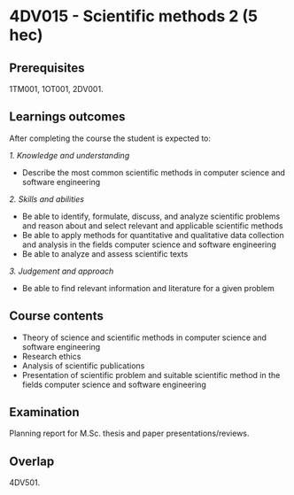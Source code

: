 # 4DV015 - Scientific methods 2 (5 hec)

## Prerequisites

1TM001, 1OT001, 2DV001.

## Learnings outcomes

After completing the course the student is expected to:

*1. Knowledge and understanding*

- Describe the most common scientific methods in computer science and software engineering

*2.	Skills and abilities*

- Be able to identify, formulate, discuss, and analyze scientific problems and reason about and select relevant and applicable scientific methods
- Be able to apply methods for quantitative and qualitative data collection and analysis in the fields computer science and software engineering
- Be able to analyze and assess scientific texts

*3.	Judgement and approach*

- Be able to find relevant information and literature for a given problem

## Course contents

- Theory of science and scientific methods in computer science and software engineering
- Research ethics
- Analysis of scientific publications
- Presentation of scientific problem and suitable scientific method in the fields computer science and software engineering

## Examination

Planning report for M.Sc. thesis and paper presentations/reviews.

## Overlap

4DV501.
